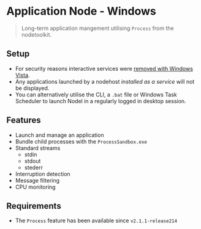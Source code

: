 # Application Node - Windows
> Long-term application mangement utilising `Process` from the nodetoolkit.

## Setup
- For security reasons interactive services were [removed with Windows Vista](https://docs.microsoft.com/en-us/previous-versions/windows/hardware/design/dn653293(v=vs.85)). 
- Any applications launched by a nodehost *installed as a service* will not be displayed.
- You can alternatively utilise the CLI, a `.bat` file or Windows Task Scheduler to launch Nodel in a regularly logged in desktop session.

## Features
- Launch and manage an application
- Bundle child processes with the `ProcessSandbox.exe`
- Standard streams
	- stdin
	- stdout
	- stederr
- Interruption detection
- Message filtering
- CPU monitoring


## Requirements
- The `Process` feature has been available since `v2.1.1-release214`